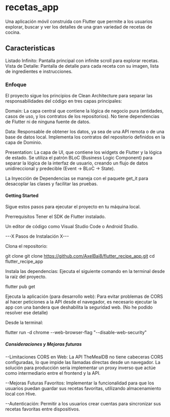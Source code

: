 # recetas_app

Una aplicación móvil construida con Flutter que permite a los usuarios explorar, buscar y ver los detalles de una gran variedad de recetas de cocina.

## Caracteristicas

Listado Infinito: Pantalla principal con infinite scroll para explorar recetas.
Vista de Detalle: Pantalla de detalle para cada receta con su imagen, lista de ingredientes e instrucciones.

### Enfoque

El proyecto sigue los principios de Clean Architecture para separar las responsabilidades del código en tres capas principales:

Domain: La capa central que contiene la lógica de negocio pura (entidades, casos de uso, y los contratos de los repositorios). No tiene dependencias de Flutter ni de ninguna fuente de datos.

Data: Responsable de obtener los datos, ya sea de una API remota o de una base de datos local. Implementa los contratos del repositorio definidos en la capa de Dominio.

Presentation: La capa de UI, que contiene los widgets de Flutter y la lógica de estado. Se utiliza el patrón BLoC (Business Logic Component) para separar la lógica de la interfaz de usuario, creando un flujo de datos unidireccional y predecible (Event -> BLoC -> State).

La Inyección de Dependencias se maneja con el paquete get_it para desacoplar las clases y facilitar las pruebas.

#### Getting Started

Sigue estos pasos para ejecutar el proyecto en tu máquina local.

Prerrequisitos
Tener el SDK de Flutter instalado.

Un editor de código como Visual Studio Code o Android Studio.

---X Pasos de Instalación X---

Clona el repositorio:

git clone git clone https://github.com/AxelBai8/flutter_recipe_app.git
cd flutter_recipe_app

Instala las dependencias:
Ejecuta el siguiente comando en la terminal desde la raíz del proyecto.

flutter pub get

Ejecuta la aplicación (para desarrollo web):
Para evitar problemas de CORS al hacer peticiones a la API desde el navegador, es necesario ejecutar la app con una bandera que deshabilita la seguridad web. (No he podido resolver ese detalle)

Desde la terminal:

flutter run -d chrome --web-browser-flag "--disable-web-security"

##### Consideraciones y Mejoras futuras

--Limitaciones
CORS en Web: La API TheMealDB no tiene cabeceras CORS configuradas, lo que impide las llamadas directas desde un navegador. La solución para producción sería implementar un proxy inverso que actúe como intermediario entre el frontend y la API.

--Mejoras Futuras
Favoritos: Implementar la funcionalidad para que los usuarios puedan guardar sus recetas favoritas, utilizando almacenamiento local con Hive.

--Autenticación: Permitir a los usuarios crear cuentas para sincronizar sus recetas favoritas entre dispositivos.
